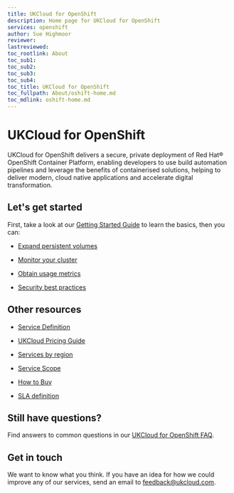 ```yaml
---
title: UKCloud for OpenShift
description: Home page for UKCloud for OpenShift
services: openshift
author: Sue Highmoor
reviewer:
lastreviewed: 
toc_rootlink: About
toc_sub1: 
toc_sub2:
toc_sub3:
toc_sub4:
toc_title: UKCloud for OpenShift
toc_fullpath: About/oshift-home.md
toc_mdlink: oshift-home.md
---
```


# UKCloud for OpenShift

UKCloud for OpenShift delivers a secure, private deployment of Red Hat&reg; OpenShift Container Platform, enabling developers to use build automation pipelines and leverage the benefits of containerised solutions, helping to deliver modern, cloud native applications and accelerate digital transformation.

## Let's get started

First, take a look at our [Getting Started Guide](oshift-gs.md) to learn the basics, then you can:

<div class="row">
  <div class="col-md-3"><ul><li><p><a href="oshift-how-expand-persistent-vols.md">Expand persistent volumes</a></p></li></ul></div>
  <div class="col-md-3"><ul><li><p><a href="oshift-how-monitor-cluster.md">Monitor your cluster</a></p></li></ul></div>
  <div class="col-md-3"><ul><li><p><a href="oshift-how-obtain-usage-metrics.md">Obtain usage metrics</a></p></li></ul></div>
  <div class="col-md-3"><ul><li><p><a href="oshift-ref-security-best-practices.md">Security best practices</a></p></li></ul></div>
</div>

## Other resources

<div class="row">
  <div class="col-md-4"><ul><li><p><a href="oshift-sd.md">Service Definition</a></p></li></ul></div>
  <div class="col-md-4"><ul><li><p><a href="https://ukcloud.com/pricing-guide">UKCloud Pricing Guide</a></p></li></ul></div>
  <div class="col-md-4"><ul><li><p><a href="../other/other-ref-services-by-region.md">Services by region</a></p></li></ul></div>
</div>

<div class="row">
  <div class="col-md-4"><ul><li><p><a href="oshift-sco.md">Service Scope</a></p></li></ul></div>
  <div class="col-md-4"><ul><li><p><a href="https://ukcloud.com/how-to-buy/">How to Buy</a></p></li></ul></div>
  <div class="col-md-4"><ul><li><p><a href="../other/other-ref-sla-definition.md">SLA definition</a></p></li></ul></div>
</div>

## Still have questions?

Find answers to common questions in our [UKCloud for OpenShift FAQ](oshift-faq.md).

## Get in touch

We want to know what you think. If you have an idea for how we could improve any of our services, send an email to <feedback@ukcloud.com>.
